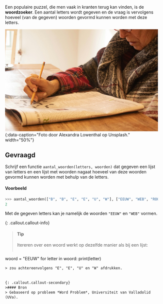 Een populaire puzzel, die men vaak in kranten terug kan vinden, is de **woordzoeker**. Een aantal letters wordt gegeven en de vraag is vervolgens hoeveel (van de gegeven) woorden gevormd kunnen worden met deze letters.

![Foto door Alexandra Lowenthal op Unsplash.](media/alexandra-lowenthal.jpg "Foto door Alexandra Lowenthal op Unsplash."){:data-caption="Foto door Alexandra Lowenthal op Unsplash." width="50%"}

## Gevraagd
Schrijf een functie `aantal_woorden(letters, woorden)` dat gegeven een lijst van letters en een lijst met woorden nagaat hoeveel van deze woorden gevormd kunnen worden met behulp van de letters.

#### Voorbeeld

```python
>>> aantal_woorden(["B", "B", "E", "E", "U", "W"], ["EEUW", "WEB", "ROOS", "MAAN"])
2
```

Met de gegeven letters kan je namelijk de woorden `"EEUW"` en `"WEB"` vormen.


{: .callout.callout-info}
>#### Tip
> Itereren over een woord werkt op dezelfde manier als bij een lijst:
> ```python
woord = "EEUW"
for letter in woord:
   print(letter)
```
> zou achtereenvolgens "E", "E", "U" en "W" afdrukken.


{: .callout.callout-secondary}
>#### Bron
> Gebaseerd op probleem *Word Problem*, Universiteit van Valladolid (UVa). 
